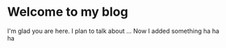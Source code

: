 # Welcome to my blog

I'm glad you are here. I plan to talk about ...
Now I added something ha ha ha 
